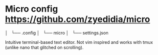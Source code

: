 # Micro config [<https://github.com/zyedidia/micro>](https://github.com/zyedidia/micro)

│   └── .config
│       └── micro
│           └── settings.json

Intuitive terminal-based text editor.
Not vim inspired and works with tmux (unlike nano that glitched on scrolling).
